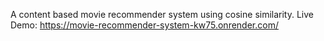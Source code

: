 A content based movie recommender system using cosine similarity.
Live Demo: https://movie-recommender-system-kw75.onrender.com/
